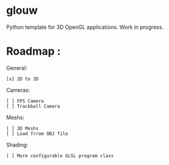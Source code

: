 glouw
=====
Python template for 3D OpenGL applications. Work in progress.

Roadmap : 
=====

General:

    [x] 2D to 3D

Cameras:

    [ ] FPS Camera
    [ ] Trackball Camera

Meshs:

    [ ] 3D Meshs
    [ ] Load frrom OBJ file
    

Shading:

    [ ] More configurable GLSL program class
